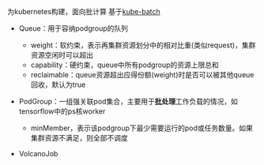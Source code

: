 为kubernetes构建，面向批计算
基于[kube-batch](https://github.com/kubernetes-sigs/kube-batch)

* Queue：用于容纳podgroup的队列
  * weight：软约束，表示再集群资源划分中的相对比重(类似request)，集群资源空闲时可以超出
  * capability：硬约束，queue中所有podgroup的资源上限总和 
  * reclaimable：queue资源超出应得份额(weight)时是否可以被其他queue回收，默认为true

* PodGroup：一组强关联pod集合，主要用于**批处理**工作负载的情况，如tensorflow中的ps核worker
  * minMember，表示该podgroup下最少需要运行的pod或任务数量。如果集群资源不满足，则全部不调度
  



* VolcanoJob